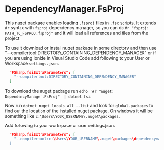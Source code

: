 # DependencyManager.FsProj

This nuget package enables loading `.fsproj` files in `.fsx` scripts.
It extends `#r` syntax with `fsproj` dependency manager, so you can do `#r "fsproj: PATH_TO_FSPROJ.fsproj"` and it will load all references and files from the project.

To use it download or install nuget package in some directory and then use "--compilertool:DIRECTORY_CONTAINING_DEPENDENCY_MANAGER"
or if you are using ionide in Visual Studio Code add following to your User or Workspace  `settings.json`.

```json
  "FSharp.fsiExtraParameters": [
    "--compilertool:DIRECTORY_CONTAINING_DEPENDENCY_MANAGER"
  ]
```

To download the nuget package run `echo '#r "nuget: DependencyManager.FsProj"' | dotnet fsi`.

Now run `dotnet nuget locals all --list` and look for `global-packages` to find out the location of the installed nuget package. On windows it will be something like `c:\Users\YOUR_USERNAME\.nuget\packages`.

Add following to your workspace or user settings.json.

```json
  "FSharp.fsiExtraParameters": [
    "--compilertool:c:\Users\YOUR_USERNAME\.nuget\packages\dependencymanager.fsproj\0.1.1\lib\net5.0\"
  ]
```
